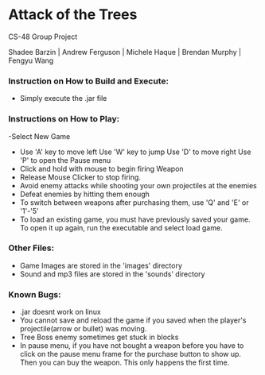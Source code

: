 # Attack of the Trees

CS-48 Group Project

Shadee Barzin | Andrew Ferguson | Michele Haque | Brendan Murphy | Fengyu Wang

### Instruction on How to Build and Execute:
- Simply execute the .jar file

### Instructions on How to Play:
-Select New Game
- Use 'A' key to move left
  Use 'W' key to jump
  Use 'D' to move right	
  Use 'P' to open the Pause menu
- Click and hold with mouse to begin firing Weapon
- Release Mouse Clicker to stop firing.
- Avoid enemy attacks while shooting your own projectiles at the enemies
- Defeat enemies by hitting them enough
- To switch between weapons after purchasing them, use 'Q' and 'E' or '1'-'5'
- To load an existing game, you must have previously saved your game. To open it up again, run the executable and select load game.

### Other Files:
- Game Images are stored in the 'images' directory
- Sound and mp3 files are stored in the 'sounds' directory

### Known Bugs:
- .jar doesnt work on linux
- You cannot save and reload the game if you saved when the player's projectile(arrow or bullet) was moving.
- Tree Boss enemy sometimes get stuck in blocks
- In pause menu, if you have not bought a weapon before you have to click on the pause menu frame for the purchase button to show up. Then you can buy the weapon. This only happens the first time.

